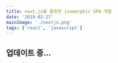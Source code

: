 ```yaml
---
title: next.js를 활용한 isomorphic SPA 개발
date: '2019-02-27'
mainImage: './nextjs.png'
tags: ['react', 'javascript']
---
```


## 업데이트 중...
